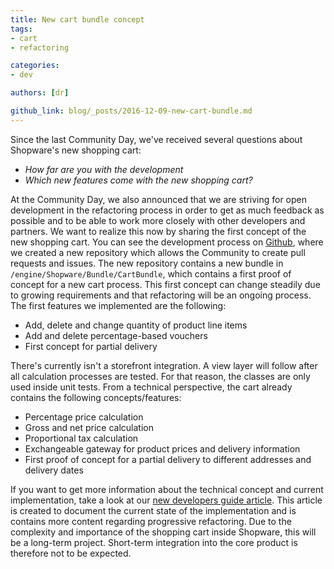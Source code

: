 ```yaml
---
title: New cart bundle concept
tags:
- cart
- refactoring

categories:
- dev

authors: [dr]

github_link: blog/_posts/2016-12-09-new-cart-bundle.md
---
```


Since the last Community Day, we've received several questions about Shopware's new shopping cart:
- *How far are you with the development*
- *Which new features come with the new shopping cart?*

At the Community Day, we also announced that we are striving for open development in the refactoring process in order to get as much feedback as possible and to be able to work more closely with other developers and partners. We want to realize this now by sharing the first concept of the new shopping cart. You can see the development process on <a href="https://github.com/shopware/shopware-cart-poc">Github</a>, where we created a new repository which allows the Community to create pull requests and issues. The new repository contains a new bundle in `/engine/Shopware/Bundle/CartBundle`, which contains a first proof of concept for a new cart process. This first concept can change steadily due to growing requirements and that refactoring will be an ongoing process. The first features we implemented are the following:
- Add, delete and change quantity of product line items
- Add and delete percentage-based vouchers
- First concept for partial delivery

There's currently isn't a storefront integration. A view layer will follow after all calculation processes are tested. For that reason, the classes are only used inside unit tests. From a technical perspective, the cart already contains the following concepts/features:
- Percentage price calculation
- Gross and net price calculation
- Proportional tax calculation
- Exchangeable gateway for product prices and delivery information
- First proof of concept for a partial delivery to different addresses and delivery dates

If you want to get more information about the technical concept and current implementation, take a look at our <a href="/developers-guide/concept-cart-bundle/" target="_blank">new developers guide article</a>. This article is created to document the current state of the implementation and is contains more content regarding progressive refactoring. Due to the complexity and importance of the shopping cart inside Shopware, this will be a long-term project. Short-term integration into the core product is therefore not to be expected.
